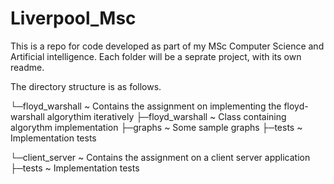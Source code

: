 # Liverpool_Msc

This is a repo for code developed as part of my MSc Computer Science and Artificial intelligence.
Each folder will be a seprate project, with its own readme.

The directory structure is as follows.

└─floyd_warshall        ~ Contains the assignment on implementing the floyd-warshall algorythim iteratively
  ├─floyd_warshall      ~ Class containing algorythm implementation
  ├─graphs              ~ Some sample graphs
  ├─tests               ~ Implementation tests

└─client_server         ~ Contains the assignment on a client server application
  ├─tests               ~ Implementation tests

